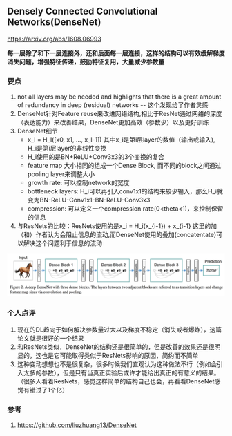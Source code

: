 ## Densely Connected Convolutional Networks(DenseNet)

https://arxiv.org/abs/1608.06993

**每一层除了和下一层连接外，还和后面每一层连接，这样的结构可以有效缓解梯度消失问题，增强特征传递，鼓励特征复用，大量减少参数量**

### 要点

1. not all layers may be needed and highlights that there is a great amount of redundancy in deep (residual) networks -- 这个发现给了作者灵感
2. DenseNet针对Feature reuse来改进网络结构,相比于ResNet通过网络的深度（表达能力）来改善结果，DenseNet更加高效（参数少）以及更好训练
3. DenseNet细节
    * x_l = H_l([x0, x1, ..., x_l-1]) 其中x_i是第i层layer的数值（输出或输入), H_i是第i层layer的非线性变换
    * H_i使用的是BN+ReLU+Conv3x3的3个变换的复合
    * feature map 大小相同的组成一个Dense Block, 而不同的block之间通过pooling layer来调整大小
    * growth rate: 可以控制network的宽度
    * bottleneck layers: H_i可以再引入conv1x1的结构来较少输入，那么H_i就变为BN-ReLU-Conv1x1-BN-ReLU-Conv3x3
    * compression: 可以定义一个compression rate(0<theta<1)，来控制保留的信息
4. 与ResNets的比较：ResNets使用的是x_i = H_i(x_{i-1}) + x_{i-1} 这里的加（和）作者认为会阻止信息的流动,而DenseNet使用的叠加(concatentate)可以解决这个问题利于信息的流动

![Arch](/images/densenet.png)


### 个人点评

1. 现在的DL趋向于如何解决参数量过大以及梯度不稳定（消失或者爆炸），这篇论文就是很好的一个结果
2. 和ResNets类似，DenseNet的结构还是很简单的，但是改善的效果还是很明显的，这也是它可能取得类似于ResNets影响的原因，简约而不简单
3. 这种变动想想也不是很复杂，很多时候我们直观认为这种做法不行（例如会引入太多的参数），但是只有当真正实验后或许才能给出真正的有意义的结果。（很多人看着ResNets，感觉这样简单的结构自己也会，再看看DenseNet感觉有错过了1个亿）

### 参考

1. https://github.com/liuzhuang13/DenseNet
